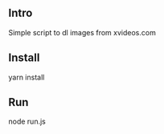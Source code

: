 ## Intro

Simple script to dl images from xvideos.com

## Install

yarn install

## Run

node run.js
